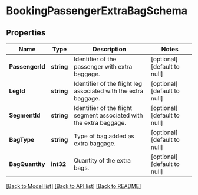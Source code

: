 # BookingPassengerExtraBagSchema

## Properties
Name | Type | Description | Notes
------------ | ------------- | ------------- | -------------
**PassengerId** | **string** | Identifier of the passenger with extra baggage. | [optional] [default to null]
**LegId** | **string** | Identifier of the flight leg associated with the extra baggage. | [optional] [default to null]
**SegmentId** | **string** | Identifier of the flight segment associated with the extra baggage. | [optional] [default to null]
**BagType** | **string** | Type of bag added as extra baggage. | [optional] [default to null]
**BagQuantity** | **int32** | Quantity of the extra bags. | [optional] [default to null]

[[Back to Model list]](../README.md#documentation-for-models) [[Back to API list]](../README.md#documentation-for-api-endpoints) [[Back to README]](../README.md)

